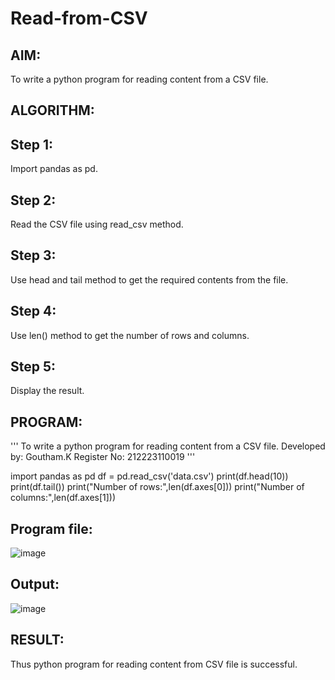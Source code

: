 # Read-from-CSV

## AIM:
To write a python program for reading content from a CSV file.
## ALGORITHM:
## Step 1:
Import pandas as pd.

## Step 2:
Read the CSV file using read_csv method.

## Step 3:
Use head and tail method to get the required contents from the file.

## Step 4:
Use len() method to get the number of rows and columns.

## Step 5:
Display the result.


## PROGRAM:
'''
To write a python program for reading content from a CSV file.
Developed by: Goutham.K
Register No: 212223110019
'''

import pandas as pd
df = pd.read_csv('data.csv')
print(df.head(10))
print(df.tail())
print("Number of rows:",len(df.axes[0]))
print("Number of columns:",len(df.axes[1]))

## Program file: 
![image](https://github.com/Goutham2306/Read-from-CSV/assets/138971154/37ceeee9-0451-4d13-a113-2c31fc8135a7)

## Output:
![image](https://github.com/Goutham2306/Read-from-CSV/assets/138971154/69c11031-df70-4014-b079-231ec172e942)




## RESULT:
Thus python program for reading content from CSV file is successful.

